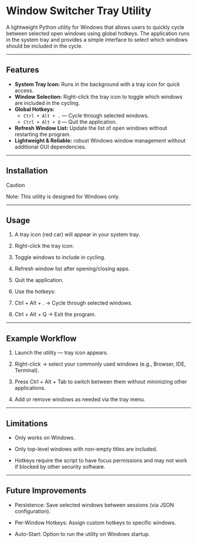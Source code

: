 # Window Switcher Tray Utility

A lightweight Python utility for Windows that allows users to quickly cycle between selected open windows using global hotkeys. The application runs in the system tray and provides a simple interface to select which windows should be included in the cycle.

---

## Features

- **System Tray Icon:** Runs in the background with a tray icon for quick access.
- **Window Selection:** Right-click the tray icon to toggle which windows are included in the cycling.
- **Global Hotkeys:**
  - `Ctrl + Alt + .` — Cycle through selected windows.
  - `Ctrl + Alt + Q` — Quit the application.
- **Refresh Window List:** Update the list of open windows without restarting the program.
- **Lightweight & Reliable:** robust Windows window management without additional GUI dependencies.

---

## Installation

> [!CAUTION]
> Note: This utility is designed for Windows only.

---

## Usage
1. A tray icon (red car) will appear in your system tray.

2. Right-click the tray icon:

3. Toggle windows to include in cycling.

4. Refresh window list after opening/closing apps.

5. Quit the application.

6. Use the hotkeys:

7. Ctrl + Alt + . → Cycle through selected windows.

8. Ctrl + Alt + Q → Exit the program.

---

## Example Workflow

1. Launch the utility — tray icon appears.

2. Right-click → select your commonly used windows (e.g., Browser, IDE, Terminal).

3. Press Ctrl + Alt + Tab to switch between them without minimizing other applications.

4. Add or remove windows as needed via the tray menu.

---

## Limitations

- Only works on Windows.

- Only top-level windows with non-empty titles are included.

- Hotkeys require the script to have focus permissions and may not work if blocked by other security software.

---

## Future Improvements

- Persistence: Save selected windows between sessions (via JSON configuration).

- Per-Window Hotkeys: Assign custom hotkeys to specific windows.

- Auto-Start: Option to run the utility on Windows startup.